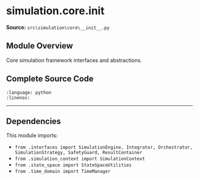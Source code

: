 # simulation.core.__init__

**Source:** `src\simulation\core\__init__.py`

## Module Overview

Core simulation framework interfaces and abstractions.

## Complete Source Code

```{literalinclude} ../../../src/simulation/core/__init__.py
:language: python
:linenos:
```

---

## Dependencies

This module imports:

- `from .interfaces import SimulationEngine, Integrator, Orchestrator, SimulationStrategy, SafetyGuard, ResultContainer`
- `from .simulation_context import SimulationContext`
- `from .state_space import StateSpaceUtilities`
- `from .time_domain import TimeManager`
